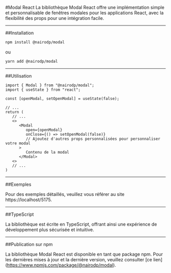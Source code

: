 #Modal React
La bibliothèque Modal React offre une implémentation simple et personnalisable de fenêtres modales pour les applications React, avec la flexibilité des props pour une intégration facile.

---

##Installation

```bash
npm install @nairodp/modal
```

ou

```bash
yarn add @nairodp/modal
```

---

##Utilisation

```
import { Modal } from "@nairodp/modal";
import { useState } from "react";

const [openModal, setOpenModal] = useState(false);

// ...
return (
   // ...
   <>
      <Modal
         open={openModal}
         onClose={() => setOpenModal(false)}
         // Ajoutez d'autres props personnalisées pour personnaliser votre modal
      >
         Contenu de la modal
      </Modal>
   <>
   // ...
)
```

---

##Exemples

Pour des exemples détaillés, veuillez vous référer au site https://localhost/5175.

---

##TypeScript

La bibliothèque est écrite en TypeScript, offrant ainsi une expérience de développement plus sécurisée et intuitive.

---

##Publication sur npm

La bibliothèque Modal React est disponible en tant que package npm. Pour les dernières mises à jour et la dernière version, veuillez consulter [ce lien] (https://www.npmjs.com/package/@nairodp/modal).